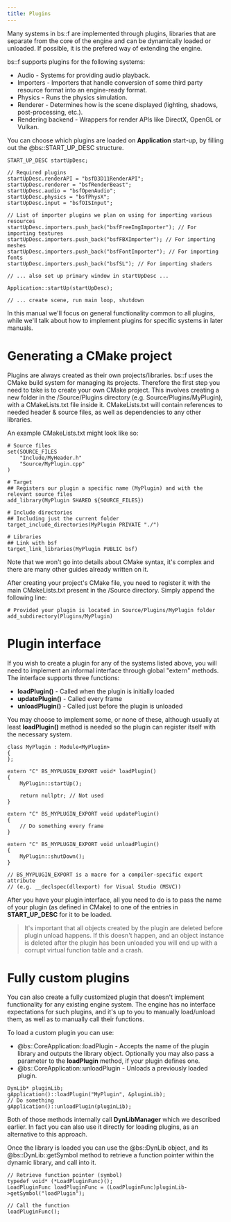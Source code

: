 ```yaml
---
title: Plugins
---
```


Many systems in bs::f are implemented through plugins, libraries that are separate from the core of the engine and can be dynamically loaded or unloaded. If possible, it is the prefered way of extending the engine.

bs::f supports plugins for the following systems:
 - Audio - Systems for providing audio playback.
 - Importers - Importers that handle conversion of some third party resource format into an engine-ready format.
 - Physics - Runs the physics simulation.
 - Renderer - Determines how is the scene displayed (lighting, shadows, post-processing, etc.). 
 - Rendering backend - Wrappers for render APIs like DirectX, OpenGL or Vulkan.
 
You can choose which plugins are loaded on **Application** start-up, by filling out the @bs::START_UP_DESC structure.

~~~~~~~~~~~~~{.cpp}
START_UP_DESC startUpDesc;

// Required plugins
startUpDesc.renderAPI = "bsfD3D11RenderAPI";
startUpDesc.renderer = "bsfRenderBeast";
startUpDesc.audio = "bsfOpenAudio";
startUpDesc.physics = "bsfPhysX";
startUpDesc.input = "bsfOISInput";

// List of importer plugins we plan on using for importing various resources
startUpDesc.importers.push_back("bsfFreeImgImporter"); // For importing textures
startUpDesc.importers.push_back("bsfFBXImporter"); // For importing meshes
startUpDesc.importers.push_back("bsfFontImporter"); // For importing fonts
startUpDesc.importers.push_back("bsfSL"); // For importing shaders

// ... also set up primary window in startUpDesc ...

Application::startUp(startUpDesc);

// ... create scene, run main loop, shutdown
~~~~~~~~~~~~~ 
 
In this manual we'll focus on general functionality common to all plugins, while we'll talk about how to implement plugins for specific systems in later manuals. 

# Generating a CMake project
Plugins are always created as their own projects/libraries. bs::f uses the CMake build system for managing its projects. Therefore the first step you need to take is to create your own CMake project. This involves creating a new folder in the /Source/Plugins directory (e.g. Source/Plugins/MyPlugin), with a CMakeLists.txt file inside it. CMakeLists.txt will contain references to needed header & source files, as well as dependencies to any other libraries. 
 
An example CMakeLists.txt might look like so:
~~~~~~~~~~~~~
# Source files
set(SOURCE_FILES
	"Include/MyHeader.h"
	"Source/MyPlugin.cpp"	
)

# Target
## Registers our plugin a specific name (MyPlugin) and with the relevant source files
add_library(MyPlugin SHARED ${SOURCE_FILES})

# Include directories
## Including just the current folder
target_include_directories(MyPlugin PRIVATE "./")

# Libraries
## Link with bsf
target_link_libraries(MyPlugin PUBLIC bsf)
~~~~~~~~~~~~~

Note that we won't go into details about CMake syntax, it's complex and there are many other guides already written on it.

After creating your project's CMake file, you need to register it with the main CMakeLists.txt present in the /Source directory. Simply append the following line:
~~~~~~~~~~~~~
# Provided your plugin is located in Source/Plugins/MyPlugin folder
add_subdirectory(Plugins/MyPlugin)
~~~~~~~~~~~~~

# Plugin interface
If you wish to create a plugin for any of the systems listed above, you will need to implement an informal interface through global "extern" methods. The interface supports three functions:
 - **loadPlugin()** - Called when the plugin is initially loaded
 - **updatePlugin()** - Called every frame
 - **unloadPlugin()** - Called just before the plugin is unloaded
 
You may choose to implement some, or none of these, although usually at least **loadPlugin()** method is needed so the plugin can register itself with the necessary system.
~~~~~~~~~~~~~{.cpp}
class MyPlugin : Module<MyPlugin>
{
};

extern "C" BS_MYPLUGIN_EXPORT void* loadPlugin()
{
	MyPlugin::startUp();

	return nullptr; // Not used
}

extern "C" BS_MYPLUGIN_EXPORT void updatePlugin()
{
	// Do something every frame
}

extern "C" BS_MYPLUGIN_EXPORT void unloadPlugin()
{
	MyPlugin::shutDown();
}

// BS_MYPLUGIN_EXPORT is a macro for a compiler-specific export attribute
// (e.g. __declspec(dllexport) for Visual Studio (MSVC))
~~~~~~~~~~~~~

After you have your plugin interface, all you need to do is to pass the name of your plugin (as defined in CMake) to one of the entries in **START_UP_DESC** for it to be loaded.

> It's important that all objects created by the plugin are deleted before plugin unload happens. If this doesn't happen, and an object instance is deleted after the plugin has been unloaded you will end up with a corrupt virtual function table and a crash. 

# Fully custom plugins
You can also create a fully customized plugin that doesn't implement functionality for any existing engine system. The engine has no interface expectations for such plugins, and it's up to you to manually load/unload them, as well as to manually call their functions.

To load a custom plugin you can use:
 - @bs::CoreApplication::loadPlugin - Accepts the name of the plugin library and outputs the library object. Optionally you may also pass a parameter to the **loadPlugin** method, if your plugin defines one.
 - @bs::CoreApplication::unloadPlugin - Unloads a previously loaded plugin. 

~~~~~~~~~~~~~{.cpp}
DynLib* pluginLib;
gApplication()::loadPlugin("MyPlugin", &pluginLib);
// Do something
gApplication()::unloadPlugin(pluginLib);
~~~~~~~~~~~~~ 
 
Both of those methods internally call **DynLibManager** which we described earlier. In fact you can also use it directly for loading plugins, as an alternative to this approach.

Once the library is loaded you can use the @bs::DynLib object, and its @bs::DynLib::getSymbol method to retrieve a function pointer within the dynamic library, and call into it. 
~~~~~~~~~~~~~{.cpp}
// Retrieve function pointer (symbol)
typedef void* (*LoadPluginFunc)();
LoadPluginFunc loadPluginFunc = (LoadPluginFunc)pluginLib->getSymbol("loadPlugin");

// Call the function
loadPluginFunc();
~~~~~~~~~~~~~
